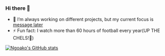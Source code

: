 ### Hi there 👋

- 🔭 I’m always working on different projects, but my current focus is [message later](https://github.com/Ngoakor12/message-later)
- ⚡ Fun fact: I watch more than 60 hours of football every year(UP THE CHELS!💙)

<!-- github stats -->
[![Ngoako's GitHub stats](https://github-readme-stats.vercel.app/api?username=ngoakor12&count_private=true&show_icons=true&hide=stars&theme=vue)](https://github.com/ngoakor12/github-readme-stats)




<!--
**Ngoakor12/Ngoakor12** is a ✨ _special_ ✨ repository because its `README.md` (this file) appears on your GitHub profile.

Here are some ideas to get you started:

- 🔭 I’m currently working on ...
- 🌱 I’m currently learning ...
- 👯 I’m looking to collaborate on ...
- 🤔 I’m looking for help with ...
- 💬 Ask me about ...
- 📫 How to reach me: ...
- 😄 Pronouns: ...
- ⚡ Fun fact: ...
-->
